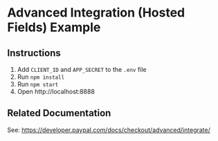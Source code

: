 # Advanced Integration (Hosted Fields) Example

## Instructions

1. Add `CLIENT_ID` and `APP_SECRET` to the `.env` file
2. Run `npm install`
3. Run `npm start`
4. Open http://localhost:8888

## Related Documentation

See: https://developer.paypal.com/docs/checkout/advanced/integrate/